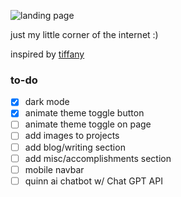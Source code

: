 ![landing page](https://github.com/quinnha/portfolio/blob/main/public/landing.png)

just my little corner of the internet :)

inspired by [tiffany](https://tiffanywang.me/)

### to-do

- [x] dark mode
- [x] animate theme toggle button
- [ ] animate theme toggle on page
- [ ] add images to projects
- [ ] add blog/writing section
- [ ] add misc/accomplishments section
- [ ] mobile navbar
- [ ] quinn ai chatbot w/ Chat GPT API
